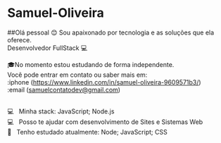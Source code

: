 # Samuel-Oliveira

##Olá pessoal :blush:
Sou apaixonado por tecnologia e as soluções que ela oferece.
<br/>Desenvolvedor FullStack  :computer:

:mortar_board:No momento estou estudando de forma independente.
<br/>Você pode entrar em contato ou saber mais em:
<br/>:iphone (https://www.linkedin.com/in/samuel-oliveira-9609571b3/)
<br/>:email (samuelcontatodev@gmail.com)

<br/>:computer: &nbsp; Minha stack: JavaScript; Node.js
<br/>:computer: &nbsp; Posso te ajudar com desenvolvimento de Sites e Sistemas Web<br/>:rocket: &nbsp; Tenho estudado atualmente: Node; JavaScript; CSS
